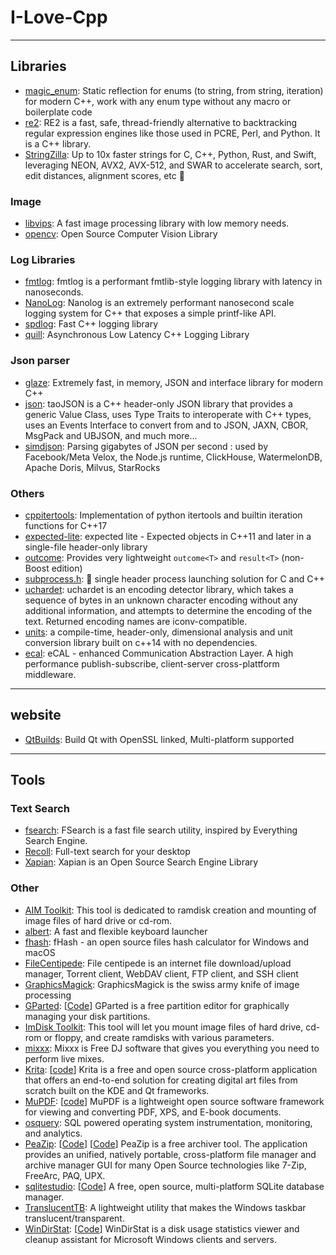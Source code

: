 # I-Love-Cpp

----

## Libraries

* [magic_enum](https://github.com/Neargye/magic_enum): Static reflection for enums (to string, from string, iteration) for modern C++, work with any enum type without any macro or boilerplate code
* [re2](https://github.com/google/re2): RE2 is a fast, safe, thread-friendly alternative to backtracking regular expression engines like those used in PCRE, Perl, and Python. It is a C++ library.
* [StringZilla](https://github.com/ashvardanian/StringZilla): Up to 10x faster strings for C, C++, Python, Rust, and Swift, leveraging NEON, AVX2, AVX-512, and SWAR to accelerate search, sort, edit distances, alignment scores, etc 🦖

### Image

* [libvips](https://github.com/libvips/libvips): A fast image processing library with low memory needs.
* [opencv](https://github.com/opencv/opencv): Open Source Computer Vision Library

### Log Libraries

* [fmtlog](https://github.com/MengRao/fmtlog): fmtlog is a performant fmtlib-style logging library with latency in nanoseconds.
* [NanoLog](https://github.com/PlatformLab/NanoLog): Nanolog is an extremely performant nanosecond scale logging system for C++ that exposes a simple printf-like API.
* [spdlog](https://github.com/gabime/spdlog): Fast C++ logging library
* [quill](https://github.com/odygrd/quill): Asynchronous Low Latency C++ Logging Library

### Json parser

* [glaze](https://github.com/stephenberry/glaze): Extremely fast, in memory, JSON and interface library for modern C++
* [json](https://github.com/taocpp/json): taoJSON is a C++ header-only JSON library that provides a generic Value Class, uses Type Traits to interoperate with C++ types, uses an Events Interface to convert from and to JSON, JAXN, CBOR, MsgPack and UBJSON, and much more...
* [simdjson](https://github.com/simdjson/simdjson): Parsing gigabytes of JSON per second : used by Facebook/Meta Velox, the Node.js runtime, ClickHouse, WatermelonDB, Apache Doris, Milvus, StarRocks

### Others

* [cppitertools](https://github.com/ryanhaining/cppitertools): Implementation of python itertools and builtin iteration functions for C++17
* [expected-lite](https://github.com/martinmoene/expected-lite): expected lite - Expected objects in C++11 and later in a single-file header-only library
* [outcome](https://github.com/ned14/outcome): Provides very lightweight `outcome<T>` and `result<T>` (non-Boost edition)
* [subprocess.h](https://github.com/sheredom/subprocess.h): 🐜 single header process launching solution for C and C++
* [uchardet](https://www.freedesktop.org/wiki/Software/uchardet/): uchardet is an encoding detector library, which takes a sequence of bytes in an unknown character encoding without any additional information, and attempts to determine the encoding of the text. Returned encoding names are iconv-compatible.
* [units](https://github.com/nholthaus/units): a compile-time, header-only, dimensional analysis and unit conversion library built on c++14 with no dependencies.
* [ecal](https://github.com/eclipse-ecal/ecal): eCAL - enhanced Communication Abstraction Layer. A high performance publish-subscribe, client-server cross-plattform middleware.

----

## website

* [QtBuilds](https://sourceforge.net/projects/fsu0413-qtbuilds/): Build Qt with OpenSSL linked, Multi-platform supported

----

## Tools

### Text Search

* [fsearch](https://cboxdoerfer.github.io/fsearch/): FSearch is a fast file search utility, inspired by Everything Search Engine.
* [Recoll](https://www.recoll.org/index.html): Full-text search for your desktop
* [Xapian](https://xapian.org/): Xapian is an Open Source Search Engine Library

### Other

* [AIM Toolkit](https://sourceforge.net/projects/aim-toolkit/): This tool is dedicated to ramdisk creation and mounting of image files of hard drive or cd-rom.
* [albert](https://github.com/albertlauncher/albert): A fast and flexible keyboard launcher
* [fhash](https://github.com/sunjw/fhash): fHash - an open source files hash calculator for Windows and macOS
* [FileCentipede](https://sourceforge.net/projects/filecentipede/): File centipede is an internet file download/upload manager, Torrent client, WebDAV client, FTP client, and SSH client
* [GraphicsMagick](http://www.graphicsmagick.org/): GraphicsMagick is the swiss army knife of image processing
* [GParted](https://gparted.org/development.php): [[Code](https://gitlab.gnome.org/GNOME/gparted)] GParted is a free partition editor for graphically managing your disk partitions.
* [ImDisk Toolkit](https://sourceforge.net/projects/imdisk-toolkit/): This tool will let you mount image files of hard drive, cd-rom or floppy, and create ramdisks with various parameters.
* [mixxx](https://github.com/mixxxdj/mixxx): Mixxx is Free DJ software that gives you everything you need to perform live mixes.
* [Krita](https://krita.org/): [[code](https://invent.kde.org/graphics/krita)] Krita is a free and open source cross-platform application that offers an end-to-end solution for creating digital art files from scratch built on the KDE and Qt frameworks.
* [MuPDF](https://mupdf.com/): [[code](https://github.com/ArtifexSoftware/mupdf)] MuPDF is a lightweight open source software framework for viewing and converting
PDF, XPS, and E-book documents.
* [osquery](https://github.com/osquery/osquery): SQL powered operating system instrumentation, monitoring, and analytics.
* [PeaZip](https://peazip.github.io/): [[Code](https://peazip.github.io/peazip-sources.html)] [[Code](https://github.com/peazip/PeaZip)] PeaZip is a free archiver tool. The application provides an unified, natively portable, cross-platform file manager and archive manager GUI for many Open Source technologies like 7-Zip, FreeArc, PAQ, UPX.
* [sqlitestudio](https://sqlitestudio.pl/): [[Code](https://github.com/pawelsalawa/sqlitestudio)] A free, open source, multi-platform SQLite database manager.
* [TranslucentTB](https://github.com/TranslucentTB/TranslucentTB): A lightweight utility that makes the Windows taskbar translucent/transparent.
* [WinDirStat](https://windirstat.net/): [[Code](https://github.com/windirstat/windirstat)] WinDirStat is a disk usage statistics viewer and cleanup assistant for Microsoft Windows clients and servers.
